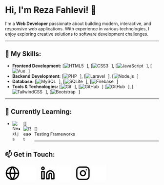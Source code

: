 # Hi, I'm Reza Fahlevi! 👋

I'm a **Web Developer** passionate about building modern, interactive, and responsive web applications. With experience in various technologies, I enjoy exploring creative solutions to software development challenges.

---

## 🚀 My Skills:

- **Frontend Development:** [<img alt="HTML5" width="26px" src="https://cdn.jsdelivr.net/gh/devicons/devicon/icons/html5/html5-original.svg" style="padding-right:10px;" />], [<img alt="CSS3" width="26px" src="https://cdn.jsdelivr.net/gh/devicons/devicon/icons/css3/css3-original.svg" style="padding-right:10px;" />], [<img alt="JavaScript" width="26px" src="https://cdn.jsdelivr.net/gh/devicons/devicon/icons/javascript/javascript-original.svg" style="padding-right:10px;" />], [<img alt="Vue" width="26px" src="https://cdn.jsdelivr.net/gh/devicons/devicon/icons/vue/vue-original.svg" style="padding-right:10px;" />]
- **Backend Development:** [<img alt="PHP" width="26px" src="https://cdn.jsdelivr.net/gh/devicons/devicon/icons/php/php-original.svg" style="padding-right:10px;" />], [<img alt="Laravel" width="26px" src="https://cdn.jsdelivr.net/gh/devicons/devicon/icons/laravel/laravel-original.svg" style="padding-right:10px;" />], [<img alt="Node.js" width="26px" src="https://cdn.jsdelivr.net/gh/devicons/devicon/icons/nodejs/nodejs-original.svg" style="padding-right:10px;" />]
- **Database:** [<img alt="MySQL" width="26px" src="https://cdn.jsdelivr.net/gh/devicons/devicon/icons/mysql/mysql-original.svg" style="padding-right:10px;" />], [<img alt="SQLite" width="26px" src="https://cdn.jsdelivr.net/gh/devicons/devicon/icons/sqlite/sqlite-original.svg" style="padding-right:10px;" />], [<img alt="Firebase" width="26px" src="https://cdn.jsdelivr.net/gh/devicons/devicon/icons/firebase/firebase-original.svg" style="padding-right:10px;" />]
- **Tools & Technologies:** [<img alt="Git" width="26px" src="https://cdn.jsdelivr.net/gh/devicons/devicon/icons/git/git-original.svg" style="padding-right:10px;" />], [<img alt="GitHub" width="26px" src="https://user-images.githubusercontent.com/3369400/139447912-e0f43f33-6d9f-45f8-be46-2df5bbc91289.png" style="padding-right:10px;" />] [<img alt="GitHub" width="26px" src="https://user-images.githubusercontent.com/3369400/139448065-39a229ba-4b06-434b-bc67-616e2ed80c8f.png" style="padding-right:10px;" />], [<img alt="TailwindCSS" width="26px" src="https://cdn.jsdelivr.net/gh/devicons/devicon/icons/tailwindcss/tailwindcss-original.svg" style="padding-right:10px;" />], [<img alt="Bootstrap" width="26px" src="https://cdn.jsdelivr.net/gh/devicons/devicon/icons/bootstrap/bootstrap-original.svg" style="padding-right:10px;" />]

---

## 🌱 Currently Learning:

- [<img align="left" alt="Next.js" width="26px" src="https://cdn.jsdelivr.net/gh/devicons/devicon/icons/nextjs/nextjs-original.svg" style="padding-right:10px;" />]
- [<img align="left" alt="React" width="26px" src="https://cdn.jsdelivr.net/gh/devicons/devicon/icons/react/react-original.svg" style="padding-right:10px;" />]
- Testing Frameworks

---

## 📫 Get in Touch:

[![website](./globe-light.svg)](https://rzfahlevi.netlify.app#gh-light-mode-only)
[![website](./globe-dark.svg)](https://rzfahlevi.netlify.app#gh-dark-mode-only)
&nbsp;&nbsp;
[![website](./linkedin-light.svg)](https://linkedin.com/in/reza-fahlevi-501b5b219#gh-light-mode-only)
[![website](./linkedin-dark.svg)](https://linkedin.com/in/reza-fahlevi-501b5b219#gh-dark-mode-only)
&nbsp;&nbsp;
[![website](./instagram-light.svg)](https://instagram.com/rz.fahlevi10#gh-light-mode-only)
[![website](./instagram-dark.svg)](https://instagram.com/rz.fahlevi10#gh-dark-mode-only)
